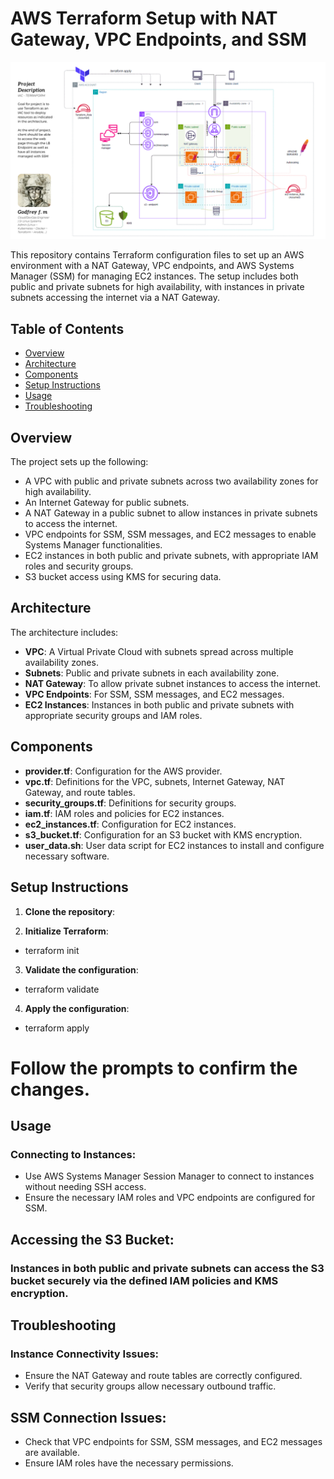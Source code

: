 # AWS Terraform Setup with NAT Gateway, VPC Endpoints, and SSM
![Architecture diagram - Terraform VPC Project](/images/terraform-vpc-deployment.png)

This repository contains Terraform configuration files to set up an AWS environment with a NAT Gateway, VPC endpoints, and AWS Systems Manager (SSM) for managing EC2 instances. The setup includes both public and private subnets for high availability, with instances in private subnets accessing the internet via a NAT Gateway.

## Table of Contents

- [Overview](#overview)
- [Architecture](#architecture)
- [Components](#components)
- [Setup Instructions](#setup-instructions)
- [Usage](#usage)
- [Troubleshooting](#troubleshooting)

## Overview

The project sets up the following:

- A VPC with public and private subnets across two availability zones for high availability.
- An Internet Gateway for public subnets.
- A NAT Gateway in a public subnet to allow instances in private subnets to access the internet.
- VPC endpoints for SSM, SSM messages, and EC2 messages to enable Systems Manager functionalities.
- EC2 instances in both public and private subnets, with appropriate IAM roles and security groups.
- S3 bucket access using KMS for securing data.

## Architecture

The architecture includes:

- **VPC**: A Virtual Private Cloud with subnets spread across multiple availability zones.
- **Subnets**: Public and private subnets in each availability zone.
- **NAT Gateway**: To allow private subnet instances to access the internet.
- **VPC Endpoints**: For SSM, SSM messages, and EC2 messages.
- **EC2 Instances**: Instances in both public and private subnets with appropriate security groups and IAM roles.

## Components

- **provider.tf**: Configuration for the AWS provider.
- **vpc.tf**: Definitions for the VPC, subnets, Internet Gateway, NAT Gateway, and route tables.
- **security_groups.tf**: Definitions for security groups.
- **iam.tf**: IAM roles and policies for EC2 instances.
- **ec2_instances.tf**: Configuration for EC2 instances.
- **s3_bucket.tf**: Configuration for an S3 bucket with KMS encryption.
- **user_data.sh**: User data script for EC2 instances to install and configure necessary software.

## Setup Instructions

1. **Clone the repository**:

2. **Initialize Terraform**:

- terraform init

3. **Validate the configuration**:

- terraform validate

4. **Apply the configuration**:

- terraform apply

# **Follow the prompts to confirm the changes**.

## Usage

### Connecting to Instances:

- Use AWS Systems Manager Session Manager to connect to instances without needing SSH access.
- Ensure the necessary IAM roles and VPC endpoints are configured for SSM.

## Accessing the S3 Bucket:

### Instances in both public and private subnets can access the S3 bucket securely via the defined IAM policies and KMS encryption.

## Troubleshooting

### Instance Connectivity Issues:

- Ensure the NAT Gateway and route tables are correctly configured.
- Verify that security groups allow necessary outbound traffic.

## SSM Connection Issues:

- Check that VPC endpoints for SSM, SSM messages, and EC2 messages are available.
- Ensure IAM roles have the necessary permissions.
